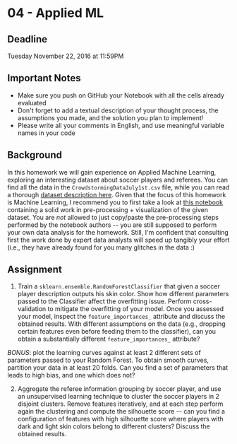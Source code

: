 # 04 - Applied ML

## Deadline
Tuesday November 22, 2016 at 11:59PM

## Important Notes
* Make sure you push on GitHub your Notebook with all the cells already evaluated
* Don't forget to add a textual description of your thought process, the assumptions you made, and the solution
you plan to implement!
* Please write all your comments in English, and use meaningful variable names in your code

## Background
In this homework we will gain experience on Applied Machine Learning, exploring an interesting dataset about soccer players and referees.
You can find all the data in the `CrowdstormingDataJuly1st.csv` file, while you can read a thorough [dataset description here](DATA.md).
Given that the focus of this homework is Machine Learning, I recommend you to first take a look at [this notebook](http://nbviewer.jupyter.org/github/mathewzilla/redcard/blob/master/Crowdstorming_visualisation.ipynb)
containing a solid work in pre-processing + visualization of the given dataset. You are *not* allowed to just copy/paste the pre-processing steps
performed by the notebook authors -- you are still supposed to perform your own data analysis for the homework. Still, I'm confident that consulting first
the work done by expert data analysts will speed up tangibly your effort (i.e., they have already found for you many glitches in the data :)


## Assignment
1. Train a `sklearn.ensemble.RandomForestClassifier` that given a soccer player description outputs his skin color. Show how different parameters 
passed to the Classifier affect the overfitting issue. Perform cross-validation to mitigate the overfitting of your model. Once you assessed your model,
inspect the `feature_importances_` attribute and discuss the obtained results. With different assumptions on the data (e.g., dropping certain features even
before feeding them to the classifier), can you obtain a substantially different `feature_importances_` attribute?

  *BONUS*: plot the learning curves against at least 2 different sets of parameters passed to your Random Forest. To obtain smooth curves, partition
your data in at least 20 folds. Can you find a set of parameters that leads to high bias, and one which does not?

2. Aggregate the referee information grouping by soccer player, and use an unsupervised learning technique to cluster the soccer players in 2 disjoint
clusters. Remove features iteratively, and at each step perform again the clustering and compute the silhouette score -- can you find a configuration of features with high silhouette
score where players with dark and light skin colors belong to different clusters? Discuss the obtained results.
